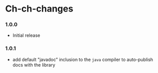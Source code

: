 # Ch-ch-changes

### 1.0.0

- Initial release

### 1.0.1

- add default "javadoc" inclusion to the `java` compiler to auto-publish docs with the library
